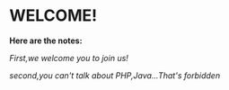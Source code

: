 # WELCOME!
**Here are the notes:**

*First,we welcome you to join us!*

*second,you can't talk about PHP,Java…That's forbidden*
